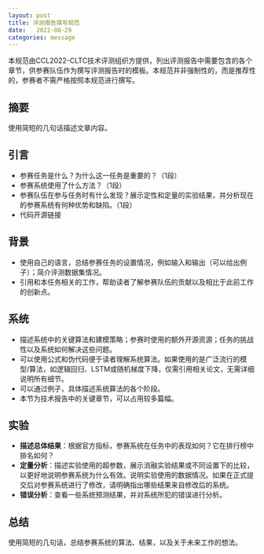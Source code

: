 ```yaml
---
layout: post
title: 评测报告撰写规范
date:   2022-08-29
categories: message
---
```



本规范由CCL2022-CLTC技术评测组织方提供，列出评测报告中需要包含的各个章节，供参赛队伍作为撰写评测报告时的模板。本规范并非强制性的，而是推荐性的，参赛者不需严格按照本规范进行撰写。

## 摘要

使用简短的几句话描述文章内容。

## 引言

- 参赛任务是什么？为什么这一任务是重要的？（1段）
- 参赛系统使用了什么方法？（1段）
- 参赛队伍在参与任务时有什么发现？展示定性和定量的实验结果，并分析现在的参赛系统有何种优势和缺陷。（1段）
- 代码开源链接

## 背景

- 使用自己的语言，总结参赛任务的设置情况，例如输入和输出（可以给出例子）；简介评测数据集情况。
- 引用和本任务相关的工作，帮助读者了解参赛队伍的贡献以及相比于此前工作的创新点。

## 系统

- 描述系统中的关键算法和建模策略；参赛时使用的额外开源资源；任务的挑战性以及系统如何解决这些问题。
- 可以使用公式和伪代码便于读者理解系统算法。如果使用的是广泛流行的模型/算法，如逻辑回归、LSTM或随机梯度下降，仅需引用相关论文，无需详细说明所有细节。
- 可以通过例子，具体描述系统算法的各个阶段。
- 本节为技术报告中的关键章节，可以占用较多篇幅。

## 实验

- **描述总体结果**：根据官方指标，参赛系统在任务中的表现如何？它在排行榜中排名如何？
- **定量分析**：描述实验使用的超参数，展示消融实验结果或不同设置下的比较，以更好地说明参赛系统为什么有效。说明实验使用的数据情况。如果在正式提交后对参赛系统进行了修改，请明确指出哪些结果来自修改后的系统。
- **错误分析**：查看一些系统预测结果，并对系统所犯的错误进行分析。

## 总结

使用简短的几句话，总结参赛系统的算法、结果，以及关于未来工作的想法。